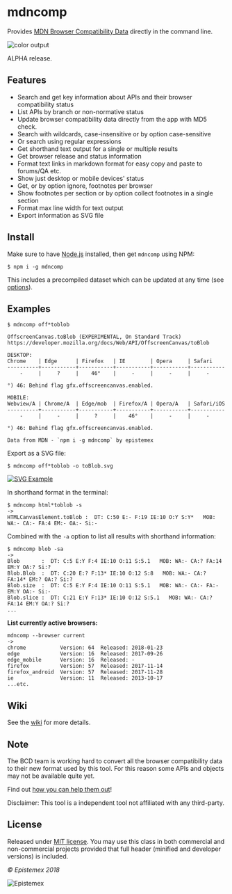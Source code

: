 mdncomp
=======

Provides [MDN Browser Compatibility Data](https://github.com/mdn/browser-compat-data) directly in the command line.

![color output](https://i.imgur.com/F5yfP2S.png)

ALPHA release.


Features
--------
- Search and get key information about APIs and their browser compatibility status
- List APIs by branch or non-normative status
- Update browser compatibility data directly from the app with MD5 check.
- Search with wildcards, case-insensitive or by option case-sensitive
- Or search using regular expressions
- Get shorthand text output for a single or multiple results
- Get browser release and status information
- Format text links in markdown format for easy copy and paste to forums/QA etc.
- Show just desktop or mobile devices' status
- Get, or by option ignore, footnotes per browser
- Show footnotes per section or by option collect footnotes in a single section
- Format max line width for text output
- Export information as SVG file


Install
-------
Make sure to have [Node.js](https://nodejs.org/en/) installed, then get `mdncomp` using NPM:

    $ npm i -g mdncomp

This includes a precompiled dataset which can be updated at any time (see [options](https://github.com/epistemex/mdncomp/wiki/Options-for-mdncomp#--update---fupdate---cupdate)).


Examples
--------

```text
$ mdncomp off*toblob

OffscreenCanvas.toBlob (EXPERIMENTAL, On Standard Track)
https://developer.mozilla.org/docs/Web/API/OffscreenCanvas/toBlob

DESKTOP:
Chrome    | Edge      | Firefox   | IE        | Opera     | Safari
----------+-----------+-----------+-----------+-----------+-----------
    -     |     ?     |    46°    |     -     |     -     |     -

°) 46: Behind flag gfx.offscreencanvas.enabled.

MOBILE:
Webview/A | Chrome/A  | Edge/mob  | Firefox/A | Opera/A   | Safari/iOS
----------+-----------+-----------+-----------+-----------+-----------
    -     |     -     |     ?     |    46°    |     -     |     -

°) 46: Behind flag gfx.offscreencanvas.enabled.

Data from MDN - `npm i -g mdncomp` by epistemex
```

Export as a SVG file:

```text
$ mdncomp off*toblob -o toBlob.svg
```

[![SVG Example](https://i.imgur.com/sZhEnYM.png)](https://developer.mozilla.org/docs/Web/API/OffscreenCanvas/toBlob)

In shorthand format in the terminal:

```text
$ mdncomp html*toblob -s
->
HTMLCanvasElement.toBlob :  DT: C:50 E:- F:19 IE:10 O:Y S:Y*   MOB: WA:- CA:- FA:4 EM:- OA:- Si:-
```

Combined with the `-a` option to list all results with shorthand information:
```text
$ mdncomp blob -sa
->
Blob       :  DT: C:5 E:Y F:4 IE:10 O:11 S:5.1   MOB: WA:- CA:? FA:14 EM:Y OA:? Si:?
Blob.Blob  :  DT: C:20 E:? F:13* IE:10 O:12 S:8   MOB: WA:- CA:? FA:14* EM:? OA:? Si:?
Blob.size  :  DT: C:5 E:Y F:4 IE:10 O:11 S:5.1   MOB: WA:- CA:- FA:- EM:Y OA:- Si:-
Blob.slice :  DT: C:21 E:Y F:13* IE:10 O:12 S:5.1   MOB: WA:- CA:? FA:14 EM:Y OA:? Si:?
...
```

**List currently active browsers:**

```text
mdncomp --browser current
->
chrome           Version: 64  Released: 2018-01-23
edge             Version: 16  Released: 2017-09-26
edge_mobile      Version: 16  Released: -
firefox          Version: 57  Released: 2017-11-14
firefox_android  Version: 57  Released: 2017-11-28
ie               Version: 11  Released: 2013-10-17
...etc.
```

Wiki
----
See the [wiki](https://github.com/epistemex/mdncomp/wiki) for more details.


Note
----
The BCD team is working hard to convert all the browser compatibility
data to their new format used by this tool. For this reason some APIs
and objects may not be available quite yet.

Find out [how you can help them out](https://developer.mozilla.org/en-US/docs/MDN/Contribute/Structures/Compatibility_tables)!

Disclaimer: This tool is a independent tool not affiliated with any third-party.


License
-------
Released under [MIT license](http://choosealicense.com/licenses/mit/). You may use this class in both commercial and non-commercial projects provided that full header (minified and developer versions) is included.

*&copy; Epistemex 2018*

![Epistemex](https://i.imgur.com/GP6Q3v8.png)
